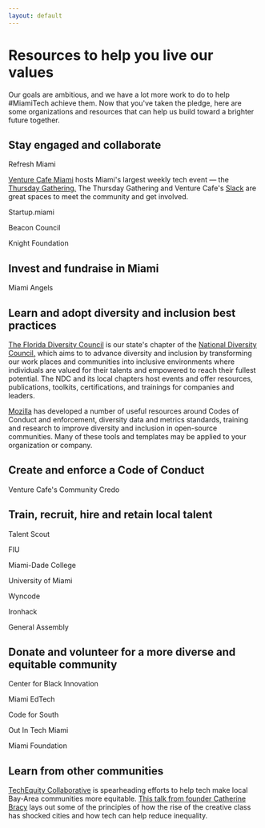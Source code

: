 ```yaml
---
layout: default
---
```

# Resources to help you <span class="highlight">live our values</span>
Our goals are ambitious, and we have a lot more work to do to help #MiamiTech achieve them. Now that you've taken the pledge, here are some organizations and resources that can help us build toward a brighter future together.

## Stay engaged and <span class="highlight">collaborate</span>
Refresh Miami

[Venture Cafe Miami](https://venturecafemiami.org/) hosts Miami's largest weekly tech event — the [Thursday Gathering.](https://venturecafemiami.org/core-programs/thursday-gathering/) The Thursday Gathering and Venture Cafe's [Slack](https://venturecafemiami.org/slack/) are great spaces to meet the community and get involved.   

Startup.miami

Beacon Council

Knight Foundation

## <span class="highlight">Invest and fundraise</span> in Miami

Miami Angels


## Learn and adopt <span class="highlight">diversity and inclusion best practices</span>
[The Florida Diversity Council](http://floridadiversitycouncil.org) is our state's chapter of the [National Diversity Council,](http://www.nationaldiversitycouncil.org/) which aims to to advance diversity and inclusion by transforming our work places and communities into inclusive environments where individuals are valued for their talents and empowered to reach their fullest potential. The NDC and its local chapters host events and offer resources, publications, toolkits, certifications, and trainings for companies and leaders.  

[Mozilla](https://github.com/mozilla/inclusion) has developed a number of useful resources around Codes of Conduct and enforcement, diversity data and metrics standards, training and research to improve diversity and inclusion in open-source communities. Many of these tools and templates may be applied to your organization or company.

## Create and enforce a <span class="highlight">Code of Conduct</span>
Venture Cafe's Community Credo 

## Train, recruit, hire and retain <span class="highlight">local talent</span>

Talent Scout

FIU

Miami-Dade College

University of Miami

Wyncode

Ironhack

General Assembly

## Donate and volunteer for <span class="highlight">a more diverse and equitable community</span>
Center for Black Innovation

Miami EdTech

Code for South

Out In Tech Miami

Miami Foundation

## <span class="highlight">Learn</span> from other communities
[TechEquity Collaborative](https://techequitycollaborative.org/) is spearheading efforts to help tech make local Bay-Area communities more equitable. [This talk from founder Catherine Bracy](https://youtu.be/FlZqg2IK2hM) lays out some of the principles of how the rise of the creative class has shocked cities and how tech can help reduce inequality. 


